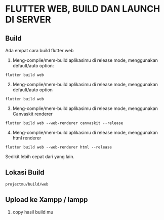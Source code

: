 # FLUTTER WEB, BUILD DAN LAUNCH DI SERVER

## Build

Ada empat cara build flutter web

1. Meng-complie/mem-build aplikasimu di release mode, menggunakan default/auto option:
```
flutter build web
```
2. Meng-complie/mem-build aplikasimu di release mode, menggunakan default/auto option
```
flutter build web
```
3. Meng-complie/mem-build aplikasimu di release mode, menggunakan Canvaskit renderer
```
flutter build web --web-renderer canvaskit --release
```
4. Meng-complie/mem-build aplikasimu di release mode, menggunakan html renderer
```
flutter build web --web-renderer html --release
```
Sedikit lebih cepat dari yang lain.

## Lokasi Build
```
projectmu/build/web
```

## Upload ke Xampp / lampp
1. copy hasil build mu
